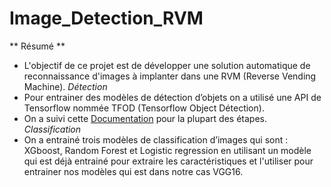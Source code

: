 # Image_Detection_RVM
** Résumé **
* L'objectif de ce projet est de développer une solution automatique de reconnaissance d'images à implanter dans une RVM (Reverse Vending Machine).
*Détection*
* Pour entrainer des modèles de détection d’objets on a utilisé une API de Tensorflow nommée TFOD (Tensorflow Object Détection).
* On a suivi cette [Documentation](https://tensorflow-object-detection-api-tutorial.readthedocs.io/en/latest/install.html) pour la plupart des étapes.
*Classification*
* On a entrainé trois modèles de classification d’images qui sont : XGboost, Random Forest et Logistic regression en utilisant un modèle qui est déjà entrainé pour extraire les caractéristiques et l'utiliser pour entrainer nos modèles qui est dans notre cas VGG16.
